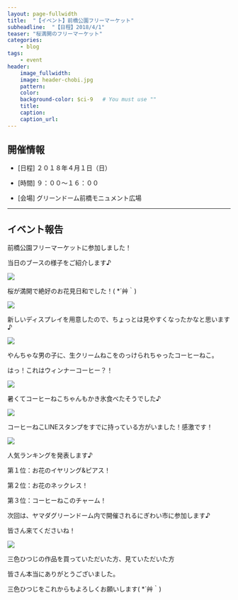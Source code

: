 ```yaml
---
layout: page-fullwidth
title:  "【イベント】前橋公園フリーマーケット"
subheadline:  "【日程】2018/4/1"
teaser: "桜満開のフリーマーケット"
categories:
    - blog
tags:
    - event
header:
    image_fullwidth:
    image: header-chobi.jpg
    pattern:
    color:
    background-color: $ci-9   # You must use ""
    title:
    caption:
    caption_url:
---
```


## 開催情報

* [日程] ２０１８年４月１日（日）

* [時間] ９：００～１６：００

* [会場] グリーンドーム前橋モニュメント広場

---

## イベント報告

前橋公園フリーマーケットに参加しました！

当日のブースの様子をご紹介します♪

![](https://lh3.googleusercontent.com/pw/ACtC-3eM1qYuGuKpYEuXdSfy0TWt4m6HIr9FcU93aYuAHn6YHPANMbXdRklwBkwRpM7aBx4WUFaxs0k5AuwyC-46Cak8cUbZ8eedJ0XAn6vlX5FuZ90P22f7fxkIBmXaCyZ5YPq2g-lXiGVHdOjki6fx8jy0=w643-h428-no?authuser=2)

桜が満開で絶好のお花見日和でした！( *´艸｀)

![](https://lh3.googleusercontent.com/pw/ACtC-3f9b-d89qh6hWC_8bBICyyp_Asxpy7zMQXWfJtzIU0aYiz-Geb0dV3cTVzJKY3MgDXdY4gAwVQHUtrtaoPeTRsBvUtX17fzfbfuT5uTCXgj8PPXcJTYJUkTgWAuAgHmz3Uznv-8BJl2FKT33G9nNEIc=w643-h428-no?authuser=2)

新しいディスプレイを用意したので、ちょっとは見やすくなったかなと思います♪

![](https://lh3.googleusercontent.com/pw/ACtC-3chN1HWZ1J65QT6Rb3ODDf_8SUN2TMmS_a6NItKHdRTgm-98gB8Ud7RQvwXo8AfR7S3-oHwv-o2xylnz0wmFV6gnQtt8STQngsgiKItB6eJf4gJjuvl0HRnqTUazgxEqY6CsDycA7QIYwhaoVvL2ezT=w643-h428-no?authuser=2)

やんちゃな男の子に、生クリームねこをのっけられちゃったコーヒーねこ。

はっ！これはウィンナーコーヒー？！

![](https://lh3.googleusercontent.com/pw/ACtC-3c9GOLkCVeD923c-SMTNTChiG9ce6mV_aXoEeuAzxSd1RHXkO6hoOFXXy4IdjHNGMTs39xTVuQBzGQFUZaUWU-J3Txj0Hxc5S3HnUtlHDeoHTFTDUzIqxKLqxdJESqRYl_Qk5pShP3D50UEDSwq1Rv8=w643-h428-no?authuser=2)

暑くてコーヒーねこちゃんもかき氷食べたそうでした♪

![](https://lh3.googleusercontent.com/pw/ACtC-3c0URvYdz-aRAntsSs_XEGWBb5g64gskL14JaItAw7JaXkEBNH0jKlxTTuSZCL2dAYEEleqdV4hQ42jxNVfB8DD3Uszz28rDYOILxkLCnhhSe0tL1muJPi0N0WQfVy5Kxg1HSs_kTDIdQc05UephpZg=w643-h428-no?authuser=2)

コーヒーねこLINEスタンプをすでに持っている方がいました！感激です！

![](https://lh3.googleusercontent.com/pw/ACtC-3fUt1y1I_qtFLXyIR16uBhUfxRUTQvV5IrLnNXkrhtdQhWc7WJYlq60IP0PGOR8AiP-nBxM_9yULwM6ys7HmYXGU9ayc7nQHZyYOjRQ_yXFQgPB8KrTL0Nd8Pxa3snE2JPYrztEzP3_CBNUPMLDJxcc=w643-h361-no?authuser=2)

人気ランキングを発表します♪

第１位：お花のイヤリング&ピアス！

第２位：お花のネックレス！

第３位：コーヒーねこのチャーム！

次回は、ヤマダグリーンドーム内で開催されるにぎわい市に参加します♪

皆さん来てくださいね！

![](https://lh3.googleusercontent.com/pw/ACtC-3cesK3kaCmQojlOgLyoDJTsUFeJz_6B96CeS3eRHr2PsaSFgCQu2vcgcrTZtHRW1n1YfEEOIDPo3aCKraf6Pt3PeMsqnkYm3LK3oYUf6d1e9HjI4ac2sYRnUyddDO9zSkhJyKcq3hJWkZ6FC3iTIkCb=w643-h429-no?authuser=2)

三色ひつじの作品を買っていただいた方、見ていただいた方

皆さん本当にありがとうございました。

三色ひつじをこれからもよろしくお願いします( *´艸｀)